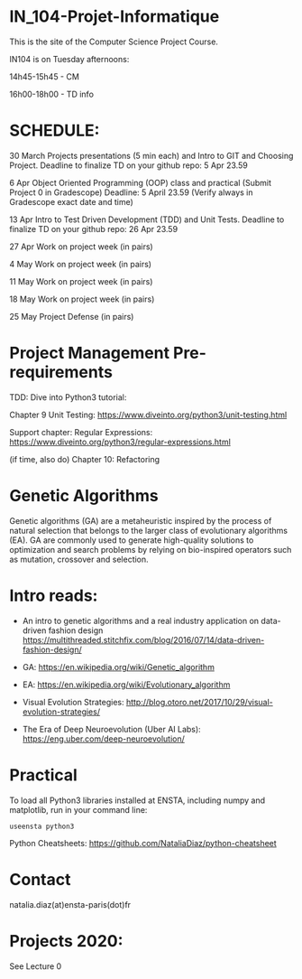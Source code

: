 # IN_104-Projet-Informatique
This is the site of the Computer Science Project Course.


IN104 is on Tuesday afternoons:

14h45-15h45 - CM

16h00-18h00 - TD info



# SCHEDULE:

30 March Projects presentations (5 min each) and Intro to GIT and Choosing Project. Deadline to finalize TD on your github repo: 5 Apr 23.59

6 Apr Object Oriented Programming (OOP) class and practical (Submit Project 0 in Gradescope) Deadline: 5 April 23.59 (Verify always in Gradescope exact date and time)

13 Apr Intro to Test Driven Development (TDD) and Unit Tests. Deadline to finalize TD on your github repo: 26 Apr 23.59

27 Apr Work on project week (in pairs)

4 May Work on project week (in pairs)

11 May Work on project week (in pairs)

18 May Work on project week (in pairs)

25 May Project Defense (in pairs)

# Project Management Pre-requirements
TDD: Dive into Python3 tutorial:

Chapter 9 Unit Testing: https://www.diveinto.org/python3/unit-testing.html

Support chapter: Regular Expressions: https://www.diveinto.org/python3/regular-expressions.html

(if time, also do) Chapter 10: Refactoring 



# Genetic Algorithms

Genetic algorithms (GA) are a metaheuristic inspired by the process of natural selection that belongs to the larger class of evolutionary algorithms (EA). GA are commonly used to generate high-quality solutions to optimization and search problems by relying on bio-inspired operators such as mutation, crossover and selection.

# Intro reads:
- An intro to genetic algorithms and a real industry application on data-driven fashion design
https://multithreaded.stitchfix.com/blog/2016/07/14/data-driven-fashion-design/

- GA: https://en.wikipedia.org/wiki/Genetic_algorithm

- EA: https://en.wikipedia.org/wiki/Evolutionary_algorithm

- Visual Evolution Strategies: http://blog.otoro.net/2017/10/29/visual-evolution-strategies/  

- The Era of Deep Neuroevolution (Uber AI Labs): https://eng.uber.com/deep-neuroevolution/


# Practical

To load all Python3 libraries installed at ENSTA, including numpy and matplotlib, run in your command line:

`
useensta python3
`

Python Cheatsheets: https://github.com/NataliaDiaz/python-cheatsheet

# Contact
natalia.diaz(at)ensta-paris(dot)fr




# Projects 2020: 

See Lecture 0


